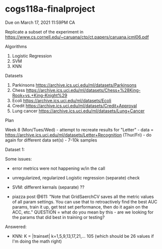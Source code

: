 # cogs118a-finalproject

Due on March 17, 2021 11:59PM CA 

Replicate a subset of the experiment in ​https://www.cs.cornell.edu/~caruana/ctp/ct.papers/caruana.icml06.pdf

Algorithms
1. Logistic Regression
2. SVM
3. KNN



Datasets

1. Parkinsons https://archive.ics.uci.edu/ml/datasets/Parkinsons
2. Chess https://archive.ics.uci.edu/ml/datasets/Chess+%28King-Rook+vs.+King-Knight%29
3. Ecoli https://archive.ics.uci.edu/ml/datasets/Ecoli
4. Credit https://archive.ics.uci.edu/ml/datasets/Credit+Approval
5. Lung cancer https://archive.ics.uci.edu/ml/datasets/Lung+Cancer


Plan

Week 8 
(Mon/Tues/Wed) - attempt to recreate results for "Letter" 
    - data = https://archive.ics.uci.edu/ml/datasets/Letter+Recognition
(Thur/Fri) - do again for different data set(s) 
    - 7-10k samples
    
    
 
 Dataset 1:
 
 Some issues:
  - error metrics were not happening w/in the call
  - unregularized, regularized Logistic regression (separate) check 
  - SVM: different kernals (separate) ??

 
  - piazza post @611: "Note that GridSaerchCV saves all the metric values of all param settings. You can use that to retroactively find the best AUC params, train it up, get test set performance, then do it again on the ACC, etc." QUESTION = what do you mean by this - are we looking for the params that did best in training or testing?

 Answered:
  - KNN: K = |trainset| k=1,5,9,13,17,21,... 105 (which should be 26 values if I'm doing the math right)







